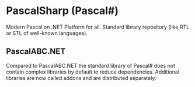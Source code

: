 # PascalSharp (Pascal#)
Modern Pascal on .NET Platform for all. Standard library repository (like RTL or STL of well-known languages).

## PascalABC.NET
Compared to PascalABC.NET the standard library of Pascal# does not contain complex libraries by default to reduce dependencies. Additional libraries are now called addons and are distributed separately.